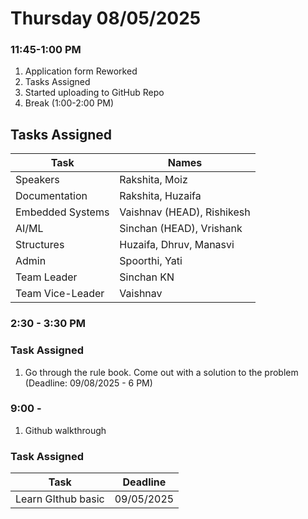# Thursday 08/05/2025

### 11:45-1:00 PM

1. Application form Reworked
2. Tasks Assigned 
3. Started uploading to GitHub Repo 
4. Break (1:00-2:00 PM)

## Tasks Assigned

| Task  | Names   |
|--------------- | --------------- |
| Speakers   | Rakshita, Moiz|
| Documentation   | Rakshita, Huzaifa   |
| Embedded Systems   | Vaishnav (HEAD), Rishikesh   |
| AI/ML   | Sinchan (HEAD), Vrishank   |
|Structures| Huzaifa, Dhruv, Manasvi|
|Admin| Spoorthi, Yati|
|Team Leader| Sinchan KN|
|Team Vice-Leader| Vaishnav|

### 2:30 - 3:30 PM

### Task Assigned

1. Go through the rule book. Come out with a solution to the problem (Deadline: 09/08/2025 - 6 PM)

### 9:00 - 

1. Github walkthrough

### Task Assigned

| Task | Deadline |
| ----- | ---- |
| Learn GIthub basic | 09/05/2025 |
